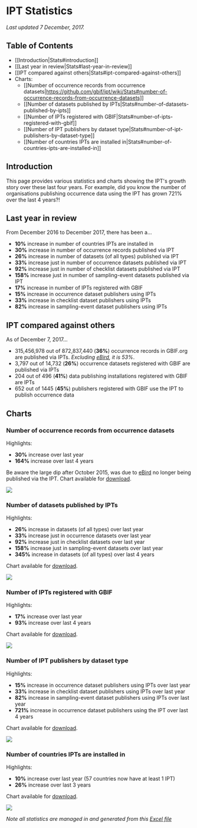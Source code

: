 # IPT Statistics 
_Last updated 7 December, 2017._

## Table of Contents
+ [[Introduction|Stats#introduction]]
+ [[Last year in review|Stats#last-year-in-review]]
+ [[IPT compared against others|Stats#ipt-compared-against-others]]
+ Charts:
  + [[Number of occurrence records from occurrence datasets|https://github.com/gbif/ipt/wiki/Stats#number-of-occurrence-records-from-occurrence-datasets]]
  + [[Number of datasets published by IPTs|Stats#number-of-datasets-published-by-ipts]]
  + [[Number of IPTs registered with GBIF|Stats#number-of-ipts-registered-with-gbif]]
  + [[Number of IPT publishers by dataset type|Stats#number-of-ipt-publishers-by-dataset-type]]
  + [[Number of countries IPTs are installed in|Stats#number-of-countries-ipts-are-installed-in]]

## Introduction

This page provides various statistics and charts showing the IPT's growth story over these last four years. For example, did you know the number of organisations publishing occurrence data using the IPT has grown 721% over the last 4 years?! 

## Last year in review
From December 2016 to December 2017, there has been a...
* **10%** increase in number of countries IPTs are installed in
* **30%** increase in number of occurrence records published via IPT
* **26%** increase in number of datasets (of all types) published via IPT
* **33%** increase just in number of occurrence datasets published via IPT
* **92%** increase just in number of checklist datasets published via IPT
* **158%** increase just in number of sampling-event datasets published via IPT
* **17%** increase in number of IPTs registered with GBIF
* **15%** increase in occurrence dataset publishers using IPTs
* **33%** increase in checklist dataset publishers using IPTs
* **82%** increase in sampling-event dataset publishers using IPTs

## IPT compared against others
As of December 7, 2017...
* 315,456,978 out of 872,837,440 (**36%**) occurrence records in GBIF.org are published via IPTs. _Excluding [eBird](https://www.gbif.org/dataset/4fa7b334-ce0d-4e88-aaae-2e0c138d049e), it is 53%_.
* 3,797 out of 14,732 (**26%**) occurrence datasets registered with GBIF are published via IPTs
* 204 out of 496 (**41%**) data publishing installations registered with GBIF are IPTs
* 652 out of 1445 (**45%**) publishers registered with GBIF use the IPT to publish occurrence data

## Charts

### Number of occurrence records from occurrence datasets
Highlights: 
* **30%** increase over last year
* **164%** increase over last 4 years

Be aware the large dip after October 2015, was due to [eBird](https://www.gbif.org/dataset/4fa7b334-ce0d-4e88-aaae-2e0c138d049e) no longer being published via the IPT. Chart available for [download](https://raw.githubusercontent.com/wiki/gbif/ipt/gbif-ipt-docs/stats/dec17/Occurrences.png).

<img src='https://github.com/gbif/ipt/wiki/gbif-ipt-docs/stats/dec17/Occurrences.png' />

### Number of datasets published by IPTs
Highlights: 
* **26%** increase in datasets (of all types) over last year
* **33%** increase just in occurrence datasets over last year
* **92%** increase just in checklist datasets over last year
* **158%** increase just in sampling-event datasets over last year
* **345%** increase in datasets (of all types) over last 4 years

Chart available for [download](https://raw.githubusercontent.com/wiki/gbif/ipt/gbif-ipt-docs/stats/dec17/Datasets.png).

<img src='https://github.com/gbif/ipt/wiki/gbif-ipt-docs/stats/dec17/Datasets.png' />

### Number of IPTs registered with GBIF
Highlights: 
* **17%** increase over last year
* **93%** increase over last 4 years

Chart available for [download](https://raw.githubusercontent.com/wiki/gbif/ipt/gbif-ipt-docs/stats/dec17/Installations.png).

<img src='https://github.com/gbif/ipt/wiki/gbif-ipt-docs/stats/dec17/Installations.png' />

### Number of IPT publishers by dataset type
Highlights: 
* **15%** increase in occurrence dataset publishers using IPTs over last year
* **33%** increase in checklist dataset publishers using IPTs over last year
* **82%** increase in sampling-event dataset publishers using IPTs over last year
* **721%** increase in occurrence dataset publishers using the IPT over last 4 years

Chart available for [download](https://raw.githubusercontent.com/wiki/gbif/ipt/gbif-ipt-docs/stats/dec17/Publishers.png).

<img src='https://github.com/gbif/ipt/wiki/gbif-ipt-docs/stats/dec17/Publishers.png' />

### Number of countries IPTs are installed in
Highlights: 
* **10%** increase over last year (57 countries now have at least 1 IPT)
* **26%** increase over last 3 years

Chart available for [download](https://raw.githubusercontent.com/wiki/gbif/ipt/gbif-ipt-docs/stats/dec17/Countries.png).

<img src='https://github.com/gbif/ipt/wiki/gbif-ipt-docs/stats/dec17/Countries.png' />

_Note all statistics are managed in and generated from this [Excel file](https://github.com/gbif/ipt/wiki/gbif-ipt-docs/stats/IPT-Stats.xlsx)_
